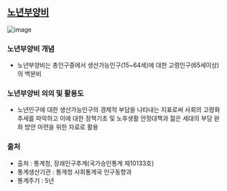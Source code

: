 ## [노년부양비](http://www.index.go.kr/potal/main/EachDtlPageDetail.do?idx_cd=1430&param=015)
![image](https://user-images.githubusercontent.com/100757595/171080337-b1aacbe1-e6f6-40ca-af74-26f990d8b7e1.png)
### 노년부양비 개념  
* 노년부양비는 총인구중에서 생산가능인구(15~64세)에 대한 고령인구(65세이상)의 백분비
### 노년부양비 의의 및 활용도
* 노년인구에 대한 생산가능인구의 경제적 부담을 나타내는 지표로써 사회의 고령화 추세를 파악하고 이에 대한 정책기초 및 노후생활 안정대책과 젊은 세대의 부담 완화 방안 마련을 위한 자료로 활용
### 출처
* 출처 : 통계청, 장래인구추계(국가승인통계 제10133호)
* 통계생산기관 : 통계청 사회통계국 인구동향과
* 통계주기 : 5년
